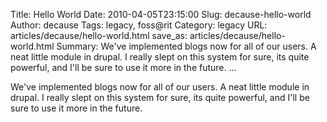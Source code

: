 Title: Hello World
Date: 2010-04-05T23:15:00
Slug: decause-hello-world
Author: decause
Tags: legacy, foss@rit
Category: legacy
URL: articles/decause/hello-world.html
save_as: articles/decause/hello-world.html
Summary: We've implemented blogs now for all of our users. A neat little module in drupal. I really slept on this system for sure, its quite powerful, and I'll be sure to use it more in the future.   ... 

We've implemented blogs now for all of our users. A neat little module in
drupal. I really slept on this system for sure, its quite powerful, and I'll
be sure to use it more in the future.

